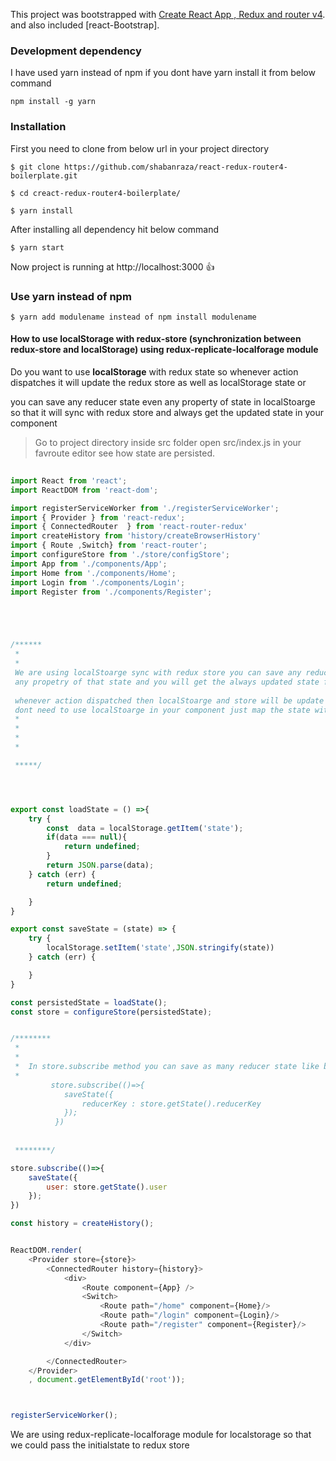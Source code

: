 This project was bootstrapped with [Create React App , Redux and router v4](https://github.com/facebookincubator/create-react-app).
and also included [react-Bootstrap].


### Development dependency
I have used yarn instead of npm if you dont have yarn install it from below command

``` 
npm install -g yarn 
```

### Installation
First you need to clone from below url in your project directory


```
$ git clone https://github.com/shabanraza/react-redux-router4-boilerplate.git

$ cd creact-redux-router4-boilerplate/

$ yarn install
```


After installing all dependency hit below command

```
$ yarn start
```

Now project is running at http://localhost:3000  :+1:

### Use yarn instead of npm

```
$ yarn add modulename instead of npm install modulename
```

#### How to use localStorage with redux-store (synchronization between redux-store and localStorage) using redux-replicate-localforage module

 Do you want to use **localStorage** with redux state so whenever action dispatches it will update the redux store as well as localStorage state
or

you can save any reducer state even any property of state in localStoarge so that it will sync with redux store and always get the updated state in your component
>  Go to project  directory inside src folder
   open src/index.js in your favroute editor see how state are persisted.
```javascript
    
import React from 'react';
import ReactDOM from 'react-dom';

import registerServiceWorker from './registerServiceWorker';
import { Provider } from 'react-redux';
import { ConnectedRouter  } from 'react-router-redux'
import createHistory from 'history/createBrowserHistory'
import { Route ,Switch} from 'react-router';
import configureStore from './store/configStore';
import App from './components/App';
import Home from './components/Home';
import Login from './components/Login';
import Register from './components/Register';





/******
 *
 *
 We are using localStoarge sync with redux store you can save any reducer state in localStoarge even 
 any propetry of that state and you will get the always updated state form localStorage
 
 whenever action dispatched then localStoarge and store will be update autometically you 
 dont need to use localStoarge in your component just map the state with component
 *
 *
 *
 *

 *****/




export const loadState = () =>{
    try {
        const  data = localStorage.getItem('state');
        if(data === null){
            return undefined;
        }
        return JSON.parse(data);
    } catch (err) {
        return undefined;

    }
}

export const saveState = (state) => {
    try {
        localStorage.setItem('state',JSON.stringify(state))
    } catch (err) {

    }
}

const persistedState = loadState();
const store = configureStore(persistedState);


/********
 * 
 * 
 *  In store.subscribe method you can save as many reducer state like below
 *
         store.subscribe(()=>{
            saveState({
                reducerKey : store.getState().reducerKey
            });
          })
 
 
 ********/

store.subscribe(()=>{
    saveState({
        user: store.getState().user
    });
})

const history = createHistory();


ReactDOM.render(
    <Provider store={store}>
        <ConnectedRouter history={history}>
            <div>
                <Route component={App} />
                <Switch>
                    <Route path="/home" component={Home}/>
                    <Route path="/login" component={Login}/>
                    <Route path="/register" component={Register}/>
                </Switch>
            </div>

        </ConnectedRouter>
    </Provider>
    , document.getElementById('root'));



registerServiceWorker();


```

We are using  redux-replicate-localforage module for localstorage so that we could pass the initialstate to redux store

